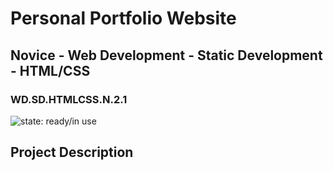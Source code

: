 # Personal Portfolio Website
## Novice - Web Development - Static Development - HTML/CSS  
### WD.SD.HTMLCSS.N.2.1

![state: ready/in use](https://img.shields.io/badge/status-ready%2Fin%20use-green.svg)

## Project Description
